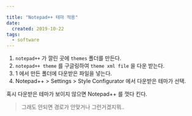 ```yaml
---

title: "Notepad++ 테마 적용"
date:
  created: 2019-10-22
tags:
  - software
---
```


1. `notepad++` 가 깔린 곳에 `themes` 폴더를 만든다.
2. `notepad++ theme` 를 구글링하여 `theme xml file` 을 다운 받는다.
3. 1 에서 만든 폴더에 다운받은 파일을 넣는다.
4. Notepad++ > Settings > Style Configurator 에서 다운받은 테마가 선택.

혹시 다운받은 테마가 보이지 않으면 Notepad++ 를 껏다 킨다.
> 그래도 안되면 경로가 안맞거나 그런거겠지뭐..
